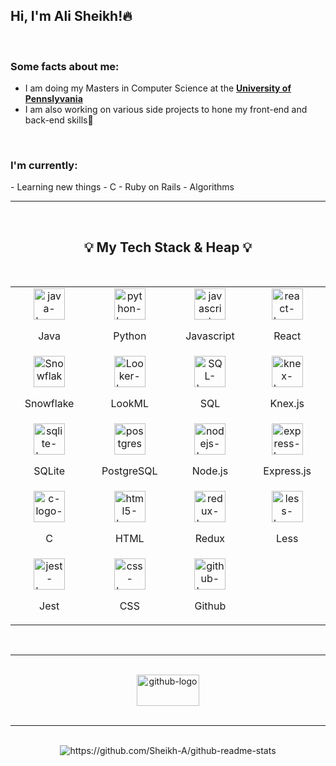 <!-- About Me -->

<h2> Hi, I'm Ali Sheikh!🔥 </h2>

<br/>

<h3>Some facts about me:</h3>

- I am doing my Masters in Computer Science at the **[University of Pennslyvania](https://www.upenn.edu/ "UPENN Website")**
- I am also working on various side projects to hone my front-end and back-end skills🤔


<br/>

<h3>I'm currently: </h3>
- Learning new things
  - C
  - Ruby on Rails
  - Algorithms

<br/>

---

<br/>

<h2 align="center"> 💡 My Tech Stack & Heap 💡 </h2>

<br/>

<table align="center">
<tbody>
<!-- First row -->
<tr>
<td width="250px" height="100px">

<div align="center">
<img src="https://cdn.svgporn.com/logos/java.svg" alt="java-logo-svgporn" width="50" height="50"/>
<p align="center">Java</p>

</div>

</td>

<td>

<div align="center">
<img src="https://cdn.svgporn.com/logos/python.svg" alt="python-logo-svgporn" width="50" height="50"/>
<p align="center">Python</p>
</div>

</td>

<td width="250px" height="100px">

<div align="center">
<img src="https://cdn.svgporn.com/logos/javascript.svg" alt="javascript-logo-svgporn" width="50" height="50"/>
<p align="center">Javascript</p>

</div>

</td>



<td width="250px" height="100px">

<div align="center">
<img src="https://cdn.svgporn.com/logos/react.svg" alt="react-logo-svgporn" width="50" height="50"/>
<p align="center">React</p>

</div>

</td>
</tr>

<!-- Second row -->
<tr>
<td>

<div align="center">
<img src="https://img2.pngio.com/periscope-data-partners-snowflake-computing-logo-clipart-snowflake-computing-png-840_873.png" alt="Snowflake-logo-svgporn" width="50" height="50"/>
<p align="center">Snowflake</p>
</div>

</td>
<td>

<div align="center">
<img src="https://avatars0.githubusercontent.com/u/1437874?s=400&v=4" alt="Looker-logo-svgporn" width="50" height="50"/>
<p align="center">LookML</p>
</div>

</td>
<td>

<div align="center">
<img src="https://img.favpng.com/24/5/0/microsoft-azure-sql-database-microsoft-sql-server-png-favpng-m5nRd6sMtpuCETGtdmwQyyTfH.jpg" alt="SQL-logo-svgporn" width="50" height="50"/>
<p align="center">SQL</p>
</div>

</td>

<td>

<div align="center">
<img src="https://cdn.svgporn.com/logos/knex.svg" alt="knex-logo-svgporn" width="50" height="50"/>
<p align="center">Knex.js</p>
</div>

</td>


</tr>

<!-- Third row -->
<tr>
<td>

<div align="center">
<img src="https://cdn.svgporn.com/logos/sqlite.svg" alt="sqlite-logo-svgporn" width="50" height="50"/>
<p align="center">SQLite</p>
</div>

</td>
<td>

<div align="center">
<img src="https://cdn.svgporn.com/logos/postgresql.svg" alt="postgres-logo-svgporn" width="50" height="50"/>
<p align="center">PostgreSQL</p>
</div>

</td>
<td>

<div align="center">
<img src="https://cdn.svgporn.com/logos/nodejs.svg" alt="nodejs-logo-svgporn" width="50" height="50"/>
<p align="center">Node.js</p>
</div>

</td>

<td>
<div align="center">
<img src="https://cdn.svgporn.com/logos/express.svg" alt="express-logo-svgporn" width="50" height="50"/>
<p align="center">Express.js</p>
</div>

</td>
</tr>

<!-- Fourth row -->
<tr>

<td>

<div align="center">
<img src="https://cdn.svgporn.com/logos/c.svg" alt="c-logo-svgporn" width="50" height="50"/>
<p align="center">C</p>
</div>

</td>

<td width="250px" height="100px">

<div align="center">
<img src="https://cdn.svgporn.com/logos/html-5.svg" alt="html5-logo-svgporn" width="50" height="50"/>
<p align="center">HTML</p>
</div>

</td>

<td>

<div align="center">
<img src="https://cdn.svgporn.com/logos/redux.svg" alt="redux-logo-svgporn" width="50" height="50"/>
<p align="center">Redux</p>
</div>

</td>

<td>

<div align="center">
<img src="https://cdn.svgporn.com/logos/less.svg" alt="less-logo-svgporn" width="50" height="50"/>
<p align="center">Less</p>
</div>

</td>

</tr>



<!-- Fifth row -->

<tr>

<td>

<div align="center">
<img src="https://cdn.svgporn.com/logos/jest.svg" alt="jest-logo-svgporn" width="50" height="50"/>
<p align="center">Jest</p>
</div>

</td>


<td width="250px" height="100px">

<div align="center">

<img src="https://cdn.svgporn.com/logos/css-3.svg" alt="css-logo-svgporn" width="50" height="50"/>
<p align="center">CSS</p>

</div>

</td>

<td>

<div align="center">
<img src="https://cdn.svgporn.com/logos/github-icon.svg" alt="github-logo-svgporn" width="50" height="50"/>
<p align="center">Github</p>
</div>

</td>


</tr>
</tbody>
</table>

<br/>

---

<br/>
<div align="center">
 <img src="https://cdn.svgporn.com/logos/github.svg" alt="github-logo" width="100" height="50" align="center"/>
</div>

<br/>

---

<br/>

<div align="center">
<!-- <img src="https://github-readme-stats.vercel.app/api/top-langs/?username=Sheikh-A&hide=html&theme=onedark" alt="https://github.com/Sheikh-A/github-readme-stats" align="left"/> -->

<img src="https://github-readme-stats.vercel.app/api?username=Sheikh-A&hide=stars&theme=onedark" alt="https://github.com/Sheikh-A/github-readme-stats" align="center"/>
</div>
